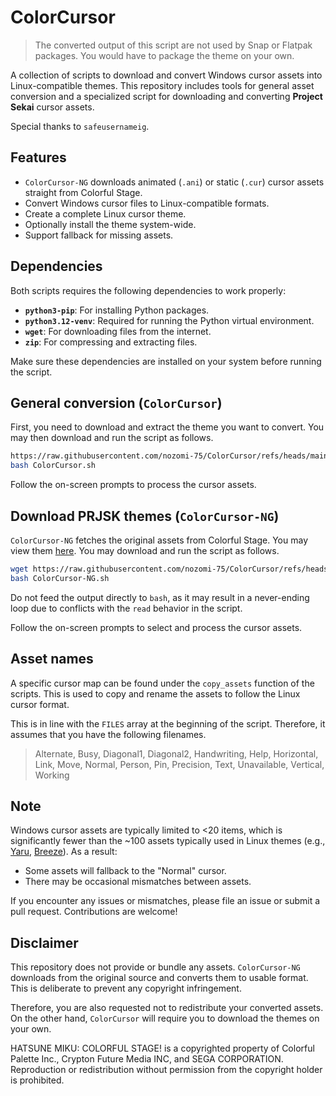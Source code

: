 # ColorCursor

> The converted output of this script are not used by Snap or Flatpak packages. You would have to package the theme on your own.

A collection of scripts to download and convert Windows cursor assets into Linux-compatible themes. This repository includes tools for general asset conversion and a specialized script for downloading and converting **Project Sekai** cursor assets.

Special thanks to `safeusernameig`.

## Features

- `ColorCursor-NG` downloads animated (`.ani`) or static (`.cur`) cursor assets straight from Colorful Stage.
- Convert Windows cursor files to Linux-compatible formats.
- Create a complete Linux cursor theme.
- Optionally install the theme system-wide.
- Support fallback for missing assets.

## Dependencies

Both scripts requires the following dependencies to work properly:

- **`python3-pip`**: For installing Python packages.
- **`python3.12-venv`**: Required for running the Python virtual environment.
- **`wget`**: For downloading files from the internet.
- **`zip`**: For compressing and extracting files.

Make sure these dependencies are installed on your system before running the script.

## General conversion (`ColorCursor`)

First, you need to download and extract the theme you want to convert. You may then download and run the script as follows.

```bash
https://raw.githubusercontent.com/nozomi-75/ColorCursor/refs/heads/main/ColorCursor.sh
bash ColorCursor.sh
```

Follow the on-screen prompts to process the cursor assets.

## Download PRJSK themes (`ColorCursor-NG`)

`ColorCursor-NG` fetches the original assets from Colorful Stage. You may view them [here](https://colorfulstage.com/media/download/). You may download and run the script as follows.

```bash
wget https://raw.githubusercontent.com/nozomi-75/ColorCursor/refs/heads/main/ColorCursor-NG.sh
bash ColorCursor-NG.sh
```

Do not feed the output directly to `bash`, as it may result in a never-ending loop due to conflicts with the `read` behavior in the script.

Follow the on-screen prompts to select and process the cursor assets.

## Asset names

A specific cursor map can be found under the `copy_assets` function of the scripts. This is used to copy and rename the assets to follow the Linux cursor format.

This is in line with the `FILES` array at the beginning of the script. Therefore, it assumes that you have the following filenames.

> Alternate, Busy, Diagonal1, Diagonal2, Handwriting, Help, Horizontal, Link, Move, Normal, Person, Pin, Precision, Text, Unavailable, Vertical, Working

## Note

Windows cursor assets are typically limited to <20 items, which is significantly fewer than the ~100 assets typically used in Linux themes (e.g., [Yaru](https://github.com/ubuntu/yaru), [Breeze](https://invent.kde.org/plasma/breeze)). As a result:

- Some assets will fallback to the "Normal" cursor.
- There may be occasional mismatches between assets.

If you encounter any issues or mismatches, please file an issue or submit a pull request. Contributions are welcome!

## Disclaimer

This repository does not provide or bundle any assets. `ColorCursor-NG` downloads from the original source and converts them to usable format. This is deliberate to prevent any copyright infringement.

Therefore, you are also requested not to redistribute your converted assets. On the other hand, `ColorCursor` will require you to download the themes on your own.

HATSUNE MIKU: COLORFUL STAGE! is a copyrighted property of Colorful Palette Inc., Crypton Future Media INC, and SEGA CORPORATION. Reproduction or redistribution without permission from the copyright holder is prohibited.
